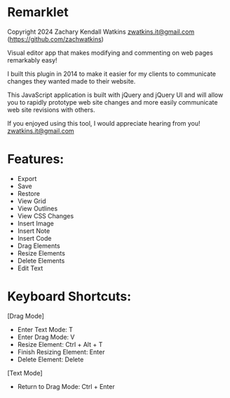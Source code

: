 # Remarklet

Copyright 2024 Zachary Kendall Watkins <zwatkins.it@gmail.com> (https://github.com/zachwatkins)

Visual editor app that makes modifying and commenting on web pages remarkably easy!

I built this plugin in 2014 to make it easier for my clients to communicate changes they wanted made to their website.

This JavaScript application is built with jQuery and jQuery UI and will allow you to rapidly prototype web site changes and more easily communicate web site revisions with others.

If you enjoyed using this tool, I would appreciate hearing from you! zwatkins.it@gmail.com

# Features:

* Export
* Save
* Restore
* View Grid
* View Outlines
* View CSS Changes
* Insert Image
* Insert Note
* Insert Code
* Drag Elements
* Resize Elements
* Delete Elements
* Edit Text

# Keyboard Shortcuts:

[Drag Mode] 
* Enter Text Mode: T
* Enter Drag Mode: V
* Resize Element: Ctrl + Alt + T
* Finish Resizing Element: Enter
* Delete Element: Delete

[Text Mode]
* Return to Drag Mode: Ctrl + Enter
